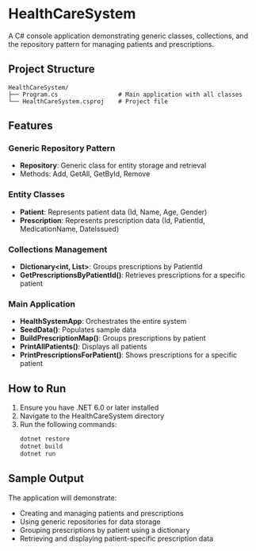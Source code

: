 # HealthCareSystem

A C# console application demonstrating generic classes, collections, and the repository pattern for managing patients and prescriptions.

## Project Structure

```
HealthCareSystem/
├── Program.cs                 # Main application with all classes
└── HealthCareSystem.csproj    # Project file
```

## Features

### Generic Repository Pattern
- **Repository<T>**: Generic class for entity storage and retrieval
- Methods: Add, GetAll, GetById, Remove

### Entity Classes
- **Patient**: Represents patient data (Id, Name, Age, Gender)
- **Prescription**: Represents prescription data (Id, PatientId, MedicationName, DateIssued)

### Collections Management
- **Dictionary<int, List<Prescription>>**: Groups prescriptions by PatientId
- **GetPrescriptionsByPatientId()**: Retrieves prescriptions for a specific patient

### Main Application
- **HealthSystemApp**: Orchestrates the entire system
- **SeedData()**: Populates sample data
- **BuildPrescriptionMap()**: Groups prescriptions by patient
- **PrintAllPatients()**: Displays all patients
- **PrintPrescriptionsForPatient()**: Shows prescriptions for a specific patient

## How to Run

1. Ensure you have .NET 6.0 or later installed
2. Navigate to the HealthCareSystem directory
3. Run the following commands:
   ```bash
   dotnet restore
   dotnet build
   dotnet run
   ```

## Sample Output

The application will demonstrate:
- Creating and managing patients and prescriptions
- Using generic repositories for data storage
- Grouping prescriptions by patient using a dictionary
- Retrieving and displaying patient-specific prescription data
